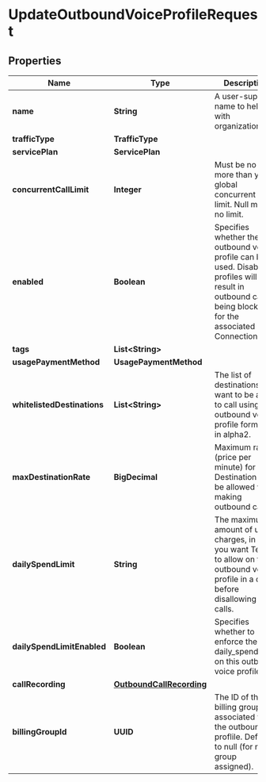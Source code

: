 

# UpdateOutboundVoiceProfileRequest


## Properties

| Name | Type | Description | Notes |
|------------ | ------------- | ------------- | -------------|
|**name** | **String** | A user-supplied name to help with organization. |  |
|**trafficType** | **TrafficType** |  |  [optional] |
|**servicePlan** | **ServicePlan** |  |  [optional] |
|**concurrentCallLimit** | **Integer** | Must be no more than your global concurrent call limit. Null means no limit. |  [optional] |
|**enabled** | **Boolean** | Specifies whether the outbound voice profile can be used. Disabled profiles will result in outbound calls being blocked for the associated Connections. |  [optional] |
|**tags** | **List&lt;String&gt;** |  |  [optional] |
|**usagePaymentMethod** | **UsagePaymentMethod** |  |  [optional] |
|**whitelistedDestinations** | **List&lt;String&gt;** | The list of destinations you want to be able to call using this outbound voice profile formatted in alpha2. |  [optional] |
|**maxDestinationRate** | **BigDecimal** | Maximum rate (price per minute) for a Destination to be allowed when making outbound calls. |  [optional] |
|**dailySpendLimit** | **String** | The maximum amount of usage charges, in USD, you want Telnyx to allow on this outbound voice profile in a day before disallowing new calls. |  [optional] |
|**dailySpendLimitEnabled** | **Boolean** | Specifies whether to enforce the daily_spend_limit on this outbound voice profile. |  [optional] |
|**callRecording** | [**OutboundCallRecording**](OutboundCallRecording.md) |  |  [optional] |
|**billingGroupId** | **UUID** | The ID of the billing group associated with the outbound proflile. Defaults to null (for no group assigned). |  [optional] |



